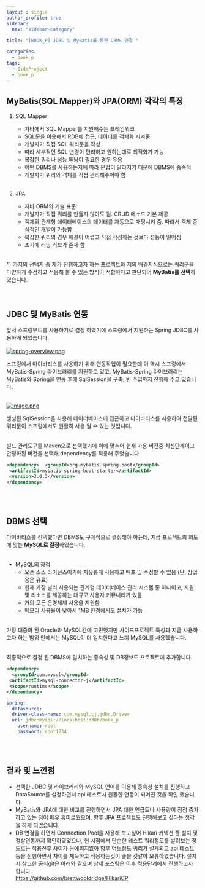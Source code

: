 ```yaml
---
layout : single
author_profile: true
sidebar: 
  nav: "sidebar-category"
  
title: "[BOOK_P] JDBC 및 MyBatis를 통한 DBMS 연결 "

categories:
  - book_p
tags:
  - SideProject
  - book_p
---
```


## MyBatis(SQL Mapper)와 JPA(ORM) 각각의 특징
1. SQL Mapper<br>
	- 자바에서 SQL Mapper를 지원해주는 프레임워크<br>
	- SQL문을 이용해서 RDB에 접근, 데이터를 객체화 시켜줌<br>
	- 개발자가 직접 SQL 쿼리문을 작성<br>
	- 따라 세부적인 SQL 변경이 편리하고 원하는대로 최적화가 가능<br>
	- 복잡한 쿼리나 성능 튜닝이 필요한 경우 유용<br>
	- 어떤 DBMS를 사용하는지에 따라 문법이 달라지기 때문에 DBMS에 종속적<br>
	- 개발자가 쿼리와 객체를 직접 관리해주어야 함 <br><br>

2. JPA<br>
	- 자바 ORM의 기술 표준<br>
	- 개발자가 직접 쿼리를 만들지 않아도 됨. CRUD 메소드 기본 제공<br>
	- 객체와 관계형 데이터베이스의 데이터를 자동으로 매핑시켜 줌. 따라서 객체 중심적인 개발이 가능함<br>
	- 복잡한 쿼리의 경우 해결이 어렵고 직접 작성하는 것보다 성능이 떨어짐<br>
	- 초기에 러닝 커브가 존재 함<br><br>

두 가지의 선택지 중 제가 진행하고자 하는 프로젝트와 저의 배경지식으로는 쿼리문을 다양하게 수정하고 적용해 볼 수 있는 방식이 적합하다고 판단되어 **MyBatis를 선택**하였습니다.<br><br><br>

## JDBC 및 MyBatis 연동

앞서 스프링부트를 사용하기로 결정 하였기에 스프링에서 지원하는 Spring JDBC를 사용하게 되었습니다.<br><br>
[![spring-overview.png](https://i.postimg.cc/QCDfh34w/spring-overview.png)](https://postimg.cc/LYyt3rM3) 

스프링에서 마이바티스를 사용하기 위해 연동작업이 필요한데 이 역시 스프링에서 MyBatis-Spring 라이브러리를 지원하고 있고, MyBatis-Spring 라이브러리는 MyBatis와 Spring을 연동 후에 SqlSession을 구축, 빈 주입까지 진행해 주고 있습니다. <br><br>

[![image.png](https://i.postimg.cc/BnzNtD7x/image.png)](https://postimg.cc/RWcwD3BF) 

생성된 SqlSession을 사용해 데이터베이스에 접근하고 마이바티스를 사용하여 전달된 쿼리문이 스프링에서도 원활히 사용 될 수 있는 것입니다.<br><br>

빌드 관리도구를 Maven으로 선택했기에 이에 맞추어 현재 가용 버전중 최신단계이고 안정화된 버전을 선택해 dependency를 적용해 주었습니다<br>

``` xml
<dependency>  <groupId>org.mybatis.spring.boot</groupId>  
 <artifactId>mybatis-spring-boot-starter</artifactId>  
 <version>3.0.3</version>  
</dependency>
```

<br><br>

## DBMS 선택
마이바티스를 선택했다면 DBMS도 구체적으로 결정해야 하는데, 지금 프로젝트의 의도에 맞는 **MySQL로 결정**하였습니다. <br><br>

* MySQL의 장점<br>
	- 오픈 소스 라이선스이기에 자유롭게 사용하고 배포 및 수정할 수 있음 (단, 상업용은 유료)<br>
	- 현재 가장 널리 사용되는 관계형 데이터베이스 관리 시스템 중 하나이고, 지원 및 리소스를 제공하는 대규모 사용자 커뮤니티가 있음<br>
	- 거의 모든 운영체제 사용을 지원함<br>
	- 메모리 사용율이 낮아서 1MB 환경에서도 설치가 가능<br><br>

가장 대중화 된 Oracle과 MySQL간에 고민했지만 사이드프로젝트 특성과 지금 사용하고자 하는 범위 안에서는 MySQL이 더 일치한다고 느껴 MySQL를 사용했습니다.<br><br>

최종적으로 결정 된 DBMS에 일치하는 종속성 및 DB정보도 프로젝트에 추가합니다.<br>

``` xml
<dependency>  
  <groupId>com.mysql</groupId>  
 <artifactId>mysql-connector-j</artifactId>  
 <scope>runtime</scope>  
</dependency>
```

``` yml
spring:  
  datasource: 
  driver-class-name: com.mysql.cj.jdbc.Driver  
  url: jdbc:mysql://localhost:3306/book_p  
    username: root  
    password: root1234
```

<br><br>

## 결과 및 느낀점
- 선택한 JDBC 및 라이브러리와 MySQL 언어를 이용해 종속성 설치를 진행하고 DataSource를 설정하면서 api 테스트시 원활한 연동이 되어진 것을 확인 했습니다.<br>
- MyBatis와 JPA에 대한 비교를 진행하면서 JPA 대한 언급도나 사용량이 점점 증가하고 있는 점이 매우 흥미로웠으며, 향후 JPA 프로젝트도 진행해보고 싶다는 생각을 하게 되었습니다.<br>
- DB 연결을 하면서 Connection Pool을 사용해 보고싶어 Hikari 커넥션 풀 설치 및 정상연동까지 확인하였었으나, 현 시점에서 단순한 테스트 쿼리정도를 날려보는 정도로는 적용전후 차이가 눈에띄지않아 향후 어느정도 쿼리가 설계되고 api 테스트 등을 진행하면서 차이를 체득하고 적용하는것이 좋을 것같아 보류하였습니다. 설치시 참고한 공식git은 아래와 같으며 상세 포스팅은 이후 적용단계에서 진행하고자 합니다. <br>https://github.com/brettwooldridge/HikariCP
